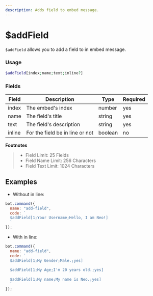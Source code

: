 ```yaml
---
description: Adds field to embed message.
---
```


# $addField

`$addField` allows you to add a field to in embed message.

### Usage

```php
$addField[index;name;text;inline?]
```

### Fields

| Field  | Description                     | Type    | Required |
| ------ | ------------------------------- | ------- | -------- |
| index  | The embed's index               | number  | yes      |
| name   | The field's title               | string  | yes      |
| text   | The field's description         | string  | yes      |
| inline | For the field be in line or not | boolean | no       |

**Footnotes**

> * Field Limit: 25 Fields
> * Field Name Limit: 256 Characters
> * Field Text Limit: 1024 Characters

## Examples

* Without in line:

```javascript
bot.command({
  name: "add-field",
  code: `
  $addField[1;Your Username;Hello, I am Neo!]
  `
});
```

* With in line:

```javascript
bot.command({
  name: "add-field",
  code: `
  $addField[1;My Gender;Male.;yes]
  
  $addField[1;My Age;I'm 20 years old.;yes]
  
  $addField[1;My name;My name is Neo.;yes]
  `
});
```
